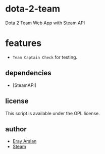 # dota-2-team

Dota 2 Team Web App with Steam API

# features

- `Team Captain Check` for testing.

## dependencies

- [SteamAPI]

## license

This script is available under the GPL license.

## author

* [Eray Arslan](http://erayarslan.com)
* [Steam](http://steamcommunity.com/id/v3nw)